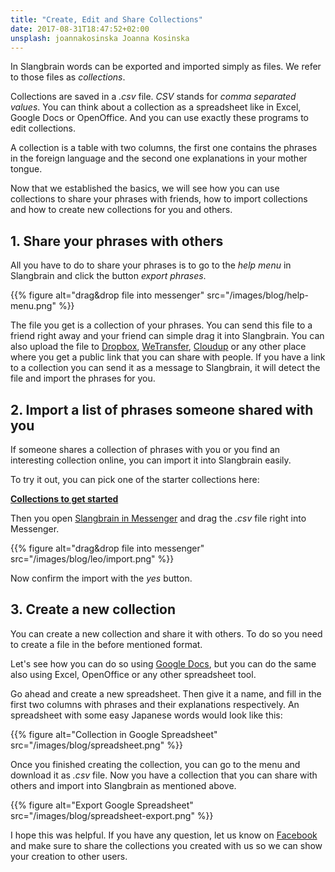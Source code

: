 ```yaml
---
title: "Create, Edit and Share Collections"
date: 2017-08-31T18:47:52+02:00
unsplash: joannakosinska Joanna Kosinska
---
```


In Slangbrain words can be exported and imported simply as files.
We refer to those files as *collections*.

Collections are saved in a *.csv* file.
*CSV* stands for *comma separated values*.
You can think about a collection as a spreadsheet like in Excel, Google Docs or OpenOffice.
And you can use exactly these programs to edit collections.

A collection is a table with two columns,
the first one contains the phrases in the foreign language
and the second one explanations in your mother tongue.

Now that we established the basics, we will see how you can use collections to share your phrases with friends,
how to import collections and how to create new collections for you and others.


## 1. Share your phrases with others

All you have to do to share your phrases is to go to the *help menu* in Slangbrain and click the  button *export phrases*.

{{% figure alt="drag&drop file into messenger" src="/images/blog/help-menu.png" %}}

The file you get is a collection of your phrases.
You can send this file to a friend right away and your friend can simple drag it into Slangbrain.
You can also upload the file to [Dropbox](https://www.dropbox.com/), [WeTransfer](https://wetransfer.com/), [Cloudup](https://cloudup.com/)
or any other place where you get a public link that you can share with people.
If you have a link to a collection you can send it as a message to Slangbrain, it will detect the file and import the phrases for you.


## 2. Import a list of phrases someone shared with you

If someone shares a collection of phrases with you or you find an interesting collection online, you can import it into Slangbrain easily.

To try it out, you can pick one of the starter collections here:

**[Collections to get started](/#collections)**

Then you open [Slangbrain in Messenger](https://www.messenger.com/t/slangbrain) and drag the *.csv* file right into Messenger.

{{% figure alt="drag&drop file into messenger" src="/images/blog/leo/import.png" %}}

Now confirm the import with the *yes* button.


## 3. Create a new collection

You can create a new collection and share it with others.
To do so you need to create a file in the before mentioned format.

Let's see how you can do so using [Google Docs](https://docs.google.com/spreadsheets/),
but you can do the same also using Excel, OpenOffice or any other spreadsheet tool.

Go ahead and create a new spreadsheet.
Then give it a name, and fill in the first two columns with phrases and their explanations respectively.
An spreadsheet with some easy Japanese words would look like this:

{{% figure alt="Collection in Google Spreadsheet" src="/images/blog/spreadsheet.png" %}}

Once you finished creating the collection, you can go to the menu and download it as *.csv* file.
Now you have a collection that you can share with others and import into Slangbrain as mentioned above.

{{% figure alt="Export Google Spreadsheet" src="/images/blog/spreadsheet-export.png" %}}


I hope this was helpful. If you have any question, let us know on [Facebook](https://www.facebook.com/slangbrain/)
and make sure to share the collections you created with us so we can show your creation to other users.
